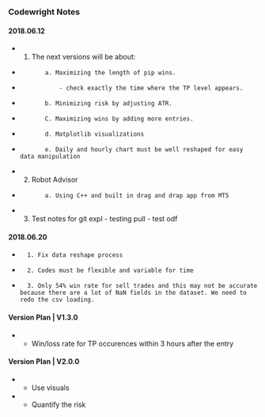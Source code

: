 ### Codewright Notes
    
#### 2018.06.12
*    1. The next versions will be about: 
*            a. Maximizing the length of pip wins. 
*                - check exactly the time where the TP level appears. 
*            b. Minimizing risk by adjusting ATR. 
*            C. Maximizing wins by adding more entries.
*            d. Matplotlib visualizations
*            e. Daily and hourly chart must be well reshaped for easy data manipulation

*    2. Robot Advisor
*            a. Using C++ and built in drag and drap app from MT5

*    3. Test notes for git expl
            - testing pull
            - test odf
#### 2018.06.20
*       1. Fix data reshape process
*       2. Codes must be flexible and variable for time
*       3. Only 54% win rate for sell trades and this may not be accurate because there are a lot of NaN fields in the dataset. We need to redo the csv loading. 

#### Version Plan | V1.3.0
*   - Win/loss rate for TP occurences within 3 hours after the entry

#### Version Plan | V2.0.0
*   - Use visuals
*   - Quantify the risk
